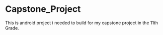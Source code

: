 # Capstone_Project
This is android project  i needed to build for my capstone project in the 11th Grade.

